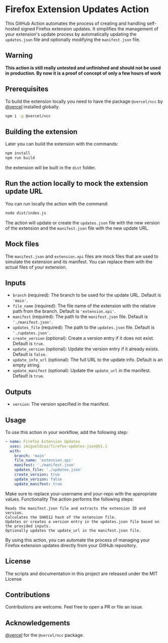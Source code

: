 # Firefox Extension Updates Action

This GitHub Action automates the process of creating and handling self-hosted signed Firefox extension updates. It simplifies the management of your extension's update process by automatically updating the `updates.json` file and optionally modifying the `manifest.json` file.

## Warning

**This action is still really untested and unfinished and should not be used in production. By now it is a proof of concept of only a few hours of work**


## Prerequisites

To build the extension locally you need to have the package `@vercel/ncc` by [@vercel](https://github.com/vercel) installed globally.

```bash
npm i -g @vercel/ncc
```

## Building the extension

Later you can build the extension with the commands:

```bash
npm install
npm run build
```


the extension will be built in the `dist` folder.

## Run the action locally to mock the extension update URL

You can run locally the action with the command:

```bash
node dist/index.js
````

The action will update or create the `updates.json` file with the new version of the extension and the `manifest.json` file with the new update URL.



## Mock files

The `manifest.json` and `extension.xpi` files are mock files that are used to simulate the extension and its manifest. You can replace them with the actual files of your extension.


## Inputs

- `branch` (required): The branch to be used for the update URL. Default is `'main'`.
- `file_name` (required): The file name of the extension with the relative path from the branch. Default is `'extension.xpi'`.
- `manifest` (required): The path to the `manifest.json` file. Default is `'./manifest.json'`.
- `updates_file` (required): The path to the `updates.json` file. Default is `'./updates.json'`.
- `create_version` (optional): Create a version entry if it does not exist. Default is `true`.
- `update_version` (optional): Update the version entry if it already exists. Default is `false`.
- `update_info_url` (optional): The full URL to the update info. Default is an empty string.
- `update_manifest` (optional): Update the `update_url` in the manifest. Default is `true`.

## Outputs

- `version`: The version specified in the manifest.

## Usage

To use this action in your workflow, add the following step:

```yaml
- name: Firefox Extension Updates
  uses: imigueldiaz/firefox-updates-json@V1.1
  with:
    branch: 'main'
    file_name: 'extension.xpi'
    manifest: './manifest.json'
    updates_file: './updates.json'
    create_version: true
    update_version: false
    update_manifest: true
```
Make sure to replace your-username and your-repo with the appropriate values.
Functionality
The action performs the following steps:

    Reads the manifest.json file and extracts the extension ID and version.
    Calculates the SHA512 hash of the extension file.
    Updates or creates a version entry in the updates.json file based on the provided inputs.
    Optionally updates the update_url in the manifest.json file.

By using this action, you can automate the process of managing your Firefox extension updates directly from your GitHub repository.

## License

The scripts and documentation in this project are released under the MIT License

## Contributions

Contributions are welcome. Feel free to open a PR or file an issue.

## Acknowledgements

[@vercel](https://github.com/vercel) for the `@vercel/ncc` package.

